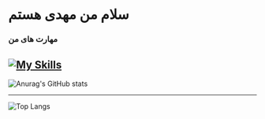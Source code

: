# سلام من مهدی هستم

### مهارت های من

[![My Skills](https://skillicons.dev/icons?i=html,css&theme=dark)](https://skillicons.dev)
----

![Anurag's GitHub stats](https://github-readme-stats.vercel.app/api?username=mehdi-darvish-zadeh&show_icons=true&theme=dark)


----



![Top Langs](https://github-readme-stats.vercel.app/api/top-langs/?username=mehdi-darvish-zadeh&size_weight=0.5&count_weight=0.5)


